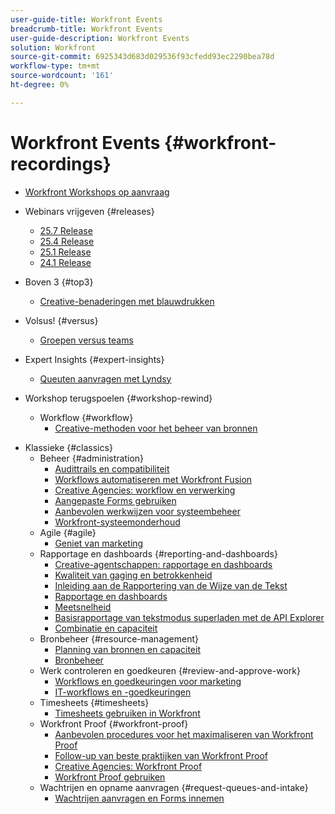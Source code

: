 ```yaml
---
user-guide-title: Workfront Events
breadcrumb-title: Workfront Events
user-guide-description: Workfront Events
solution: Workfront
source-git-commit: 6925343d683d029536f93cfedd93ec2290bea78d
workflow-type: tm+mt
source-wordcount: '161'
ht-degree: 0%

---
```



# Workfront Events {#workfront-recordings}

+ [Workfront Workshops op aanvraag](overview.md)

+ Webinars vrijgeven {#releases}
   + [25.7 Release](releases/25-7-release-webinar.md)
   + [25.4 Release](releases/25-4-release-webinar.md)
   + [25.1 Release](releases/25-1-release-webinar.md)
   + [24.1 Release](releases/24-1-release-webinar.md)
+ Boven 3 {#top3}
   + [Creative-benaderingen met blauwdrukken](top3/blueprints.md)
+ Volsus! {#versus}
   + [Groepen versus teams](versus/groups-vs-teams.md)
+ Expert Insights {#expert-insights}
   + [Queuten aanvragen met Lyndsy](expert-insights/request-queues.md)
+ Workshop terugspoelen {#workshop-rewind}
   + Workflow {#workflow}
      + [Creative-methoden voor het beheer van bronnen](classics/creative-ways-of-managing-resources.md)

<!--  + Planning {#planning}
  + Integrations {#integrations}
-->

+ Klassieke {#classics}
   + Beheer {#administration}
      + [Audittrails en compatibiliteit](user-groups/audit-trails-and-compliance.md)
      + [Workflows automatiseren met Workfront Fusion](user-groups/automating-workflows-with-workfront-fusion.md)
      + [Creative Agencies: workflow en verwerking](user-groups/creative-agencies-workflows-and-process.md)
      + [Aangepaste Forms gebruiken](user-groups/leveraging-custom-forms.md)
      + [Aanbevolen werkwijzen voor systeembeheer](user-groups/system-admin-best-practices.md)
      + [Workfront-systeemonderhoud](user-groups/workfront-system-maintenance.md)
   + Agile {#agile}
      + [Geniet van marketing](user-groups/agile-in-marketing.md)
   + Rapportage en dashboards {#reporting-and-dashboards}
      + [Creative-agentschappen: rapportage en dashboards](user-groups/creative-agencies-reporting-and-dashboards.md)
      + [Kwaliteit van gaging en betrokkenheid](classics/gauging-quality-and-engagement.md)
      + [Inleiding aan de Rapportering van de Wijze van de Tekst](classics/introduction-to-text-mode-reporting.md)
      + [Rapportage en dashboards](user-groups/reporting-and-dashboards.md)
      + [Meetsnelheid](classics/measuring-velocity.md)
      + [Basisrapportage van tekstmodus superladen met de API Explorer](classics/supercharge-basic-text-mode-reporting-using-the-api-explorer.md)
      + [Combinatie en capaciteit](classics/understanding-mix-and-capacity.md)
   + Bronbeheer {#resource-management}
      + [Planning van bronnen en capaciteit](user-groups/resource-and-capacity-planning.md)
      + [Bronbeheer](user-groups/resource-management.md)
   + Werk controleren en goedkeuren {#review-and-approve-work}
      + [Workflows en goedkeuringen voor marketing](user-groups/marketing-workflows-and-approvals.md)
      + [IT-workflows en -goedkeuringen](user-groups/it-workflows-and-approvals.md)
   + Timesheets {#timesheets}
      + [Timesheets gebruiken in Workfront](user-groups/utilizing-timesheets-in-workfront.md)
   + Workfront Proof {#workfront-proof}
      + [Aanbevolen procedures voor het maximaliseren van Workfront Proof](classics/best-practices-to-maximize-workfront-proof.md)
      + [Follow-up van beste praktijken van Workfront Proof](classics/follow-up-to-workfront-proof-best-practices.md)
      + [Creative Agencies: Workfront Proof](user-groups/creative-agencies-workfront-proof.md)
      + [Workfront Proof gebruiken](user-groups/leveraging-workfront-proof.md)
   + Wachtrijen en opname aanvragen {#request-queues-and-intake}
      + [Wachtrijen aanvragen en Forms innemen](user-groups/request-queues-and-intake-forms.md)



